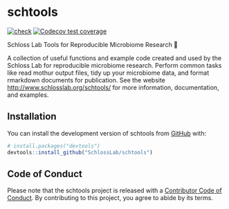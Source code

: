 
<!-- README.md is generated from README.Rmd. Please edit that file -->

# schtools

<!-- badges: start -->

[![check](https://github.com/SchlossLab/mothuR/workflows/check/badge.svg)](https://github.com/SchlossLab/mothuR/actions)
[![Codecov test
coverage](https://codecov.io/gh/SchlossLab/schtools/branch/master/graph/badge.svg)](https://codecov.io/gh/SchlossLab/schtools?branch=master)
<!-- badges: end -->

Schloss Lab Tools for Reproducible Microbiome Research 💩

A collection of useful functions and example code created and used by
the Schloss Lab for reproducible microbiome research. Perform common
tasks like read mothur output files, tidy up your microbiome data, and
format rmarkdown documents for publication. See the website
<http://www.schlosslab.org/schtools/> for more information,
documentation, and examples.

## Installation

You can install the development version of schtools from
[GitHub](https://github.com/SchlossLab) with:

``` r
# install.packages("devtools")
devtools::install_github("SchlossLab/schtools")
```

## Code of Conduct

Please note that the schtools project is released with a [Contributor
Code of
Conduct](https://contributor-covenant.org/version/2/0/CODE_OF_CONDUCT.html).
By contributing to this project, you agree to abide by its terms.
